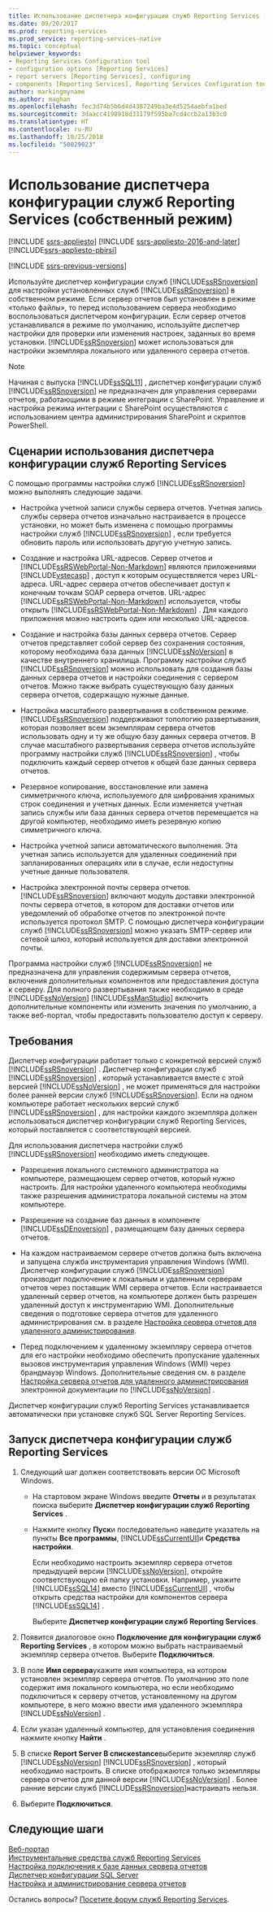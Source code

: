 ```yaml
---
title: Использование диспетчера конфигурации служб Reporting Services (собственный режим) | Документы Майкрософт
ms.date: 09/20/2017
ms.prod: reporting-services
ms.prod_service: reporting-services-native
ms.topic: conceptual
helpviewer_keywords:
- Reporting Services Configuration tool
- configuration options [Reporting Services]
- report servers [Reporting Services], configuring
- components [Reporting Services], Reporting Services Configuration tool
author: markingmyname
ms.author: maghan
ms.openlocfilehash: fec3d74b5b6d4d4387249ba3e4d5254aebfa1bed
ms.sourcegitcommit: 3daacc4198918d33179f595ba7cd4ccb2a13b3c0
ms.translationtype: HT
ms.contentlocale: ru-RU
ms.lasthandoff: 10/25/2018
ms.locfileid: "50029023"
---
```

# <a name="reporting-services-configuration-manager-native-mode"></a>Использование диспетчера конфигурации служб Reporting Services (собственный режим)

[!INCLUDE [ssrs-appliesto](../../includes/ssrs-appliesto.md)] [!INCLUDE [ssrs-appliesto-2016-and-later](../../includes/ssrs-appliesto-2016-and-later.md)] [!INCLUDE[ssrs-appliesto-pbirsi](../../includes/ssrs-appliesto-pbirs.md)]

[!INCLUDE [ssrs-previous-versions](../../includes/ssrs-previous-versions.md)]

Используйте диспетчер конфигурации служб [!INCLUDE[ssRSnoversion](../../includes/ssrsnoversion-md.md)] для настройки установленных служб [!INCLUDE[ssRSnoversion](../../includes/ssrsnoversion-md.md)] в собственном режиме. Если сервер отчетов был установлен в режиме «только файлы», то перед использованием сервера необходимо воспользоваться диспетчером конфигурации. Если сервер отчетов устанавливался в режиме по умолчанию, используйте диспетчер настройки для проверки или изменения настроек, заданных во время установки. [!INCLUDE[ssRSnoversion](../../includes/ssrsnoversion-md.md)] может использоваться для настройки экземпляра локального или удаленного сервера отчетов.

> [!NOTE]
> Начиная с выпуска [!INCLUDE[ssSQL11](../../includes/sssql11-md.md)] , диспетчер конфигурации служб [!INCLUDE[ssRSnoversion](../../includes/ssrsnoversion-md.md)] не предназначен для управления серверами отчетов, работающими в режиме интеграции с SharePoint. Управление и настройка режима интеграции с SharePoint осуществляются с использованием центра администрирования SharePoint и скриптов PowerShell.  
  
##  <a name="bkmk_scenarios"></a> Сценарии использования диспетчера конфигурации служб Reporting Services  
 С помощью программы настройки служб [!INCLUDE[ssRSnoversion](../../includes/ssrsnoversion-md.md)] можно выполнять следующие задачи.  
  
-   Настройка учетной записи службы сервера отчетов. Учетная запись службы сервера отчетов изначально настраивается в процессе установки, но может быть изменена с помощью программы настройки служб [!INCLUDE[ssRSnoversion](../../includes/ssrsnoversion-md.md)] , если требуется обновить пароль или использовать другую учетную запись.  
  
-   Создание и настройка URL-адресов. Сервер отчетов и [!INCLUDE[ssRSWebPortal-Non-Markdown](../../includes/ssrswebportal-non-markdown-md.md)] являются приложениями [!INCLUDE[vstecasp](../../includes/vstecasp-md.md)] , доступ к которым осуществляется через URL-адреса. URL-адрес сервера отчетов обеспечивает доступ к конечным точкам SOAP сервера отчетов. URL-адрес [!INCLUDE[ssRSWebPortal-Non-Markdown](../../includes/ssrswebportal-non-markdown-md.md)] используется, чтобы открыть [!INCLUDE[ssRSWebPortal-Non-Markdown](../../includes/ssrswebportal-non-markdown-md.md)] . Для каждого приложения можно настроить один или несколько URL-адресов.  
  
-   Создание и настройка базы данных сервера отчетов. Сервер отчетов представляет собой сервер без сохранения состояния, которому необходима база данных [!INCLUDE[ssNoVersion](../../includes/ssnoversion-md.md)] в качестве внутреннего хранилища. Программу настройки служб [!INCLUDE[ssRSnoversion](../../includes/ssrsnoversion-md.md)] можно использовать для создания базы данных сервера отчетов и настройки соединения с сервером отчетов. Можно также выбрать существующую базу данных сервера отчетов, содержащую нужные данные.  
  
-   Настройка масштабного развертывания в собственном режиме. [!INCLUDE[ssRSnoversion](../../includes/ssrsnoversion-md.md)] поддерживают топологию развертывания, которая позволяет всем экземплярам сервера отчетов использовать одну и ту же общую базу данных сервера отчетов. В случае масштабного развертывания сервера отчетов используйте программу настройки служб [!INCLUDE[ssRSnoversion](../../includes/ssrsnoversion-md.md)] , чтобы подключить каждый сервер отчетов к общей базе данных сервера отчетов.  
  
-   Резервное копирование, восстановление или замена симметричного ключа, используемого для шифрования хранимых строк соединения и учетных данных. Если изменяется учетная запись службы или база данных сервера отчетов перемещается на другой компьютер, необходимо иметь резервную копию симметричного ключа.  
  
-   Настройка учетной записи автоматического выполнения. Эта учетная запись используется для удаленных соединений при запланированных операциях или в случае, если недоступны учетные данные пользователя.  
  
-   Настройка электронной почты сервера отчетов. [!INCLUDE[ssRSnoversion](../../includes/ssrsnoversion-md.md)] включают модуль доставки электронной почты сервера отчетов, в котором для доставки отчетов или уведомлений об обработке отчетов по электронной почте используется протокол SMTP. С помощью диспетчера конфигурации служб [!INCLUDE[ssRSnoversion](../../includes/ssrsnoversion-md.md)] можно указать SMTP-сервер или сетевой шлюз, который используется для доставки электронной почты.  
  
 Программа настройки служб [!INCLUDE[ssRSnoversion](../../includes/ssrsnoversion-md.md)] не предназначена для управления содержимым сервера отчетов, включения дополнительных компонентов или предоставления доступа к серверу. Для полного развертывания также необходимо в среде [!INCLUDE[ssNoVersion](../../includes/ssnoversion-md.md)] [!INCLUDE[ssManStudio](../../includes/ssmanstudio-md.md)] включить дополнительные компоненты или изменить значения по умолчанию, а также веб-портал, чтобы предоставить пользователю доступ к серверу.

##  <a name="bkmk_requirements"></a> Требования

Диспетчер конфигурации работает только с конкретной версией служб [!INCLUDE[ssRSnoversion](../../includes/ssrsnoversion-md.md)] . Диспетчер конфигурации служб [!INCLUDE[ssRSnoversion](../../includes/ssrsnoversion-md.md)] , который устанавливается вместе с этой версией [!INCLUDE[ssNoVersion](../../includes/ssnoversion-md.md)] , не может применяться для настройки более ранней версии служб [!INCLUDE[ssRSnoversion](../../includes/ssrsnoversion-md.md)]. Если на одном компьютере работает нескольких версий служб [!INCLUDE[ssRSnoversion](../../includes/ssrsnoversion-md.md)] , для настройки каждого экземпляра должен использоваться диспетчер конфигурации служб Reporting Services, который поставляется с соответствующей версией.  

Для использования диспетчера настройки служб [!INCLUDE[ssRSnoversion](../../includes/ssrsnoversion-md.md)] необходимо иметь следующее.

- Разрешения локального системного администратора на компьютере, размещающем сервер отчетов, который нужно настроить. Для настройки удаленного компьютера необходимы также разрешения администратора локальной системы на этом компьютере.

- Разрешение на создание баз данных в компоненте [!INCLUDE[ssDEnoversion](../../includes/ssdenoversion-md.md)] , размещающем базу данных сервера отчетов.

- На каждом настраиваемом сервере отчетов должна быть включена и запущена служба инструментария управления Windows (WMI). Диспетчер конфигурации служб [!INCLUDE[ssRSnoversion](../../includes/ssrsnoversion-md.md)] производит подключение к локальным и удаленным серверам отчетов через поставщик WMI сервера отчетов. Если настраивается удаленный сервер отчетов, на компьютере должен быть разрешен удаленный доступ к инструментарию WMI. Дополнительные сведения о подготовке сервера отчетов для удаленного администрирования см. в разделе [Настройка сервера отчетов для удаленного администрирования](../../reporting-services/report-server/configure-a-report-server-for-remote-administration.md).  

- Перед подключением к удаленному экземпляру сервера отчетов для его настройки необходимо обеспечить пропускание удаленных вызовов инструментария управления Windows (WMI) через брандмауэр Windows. Дополнительные сведения см. в разделе [Настройка сервера отчетов для удаленного администрирования](../../reporting-services/report-server/configure-a-report-server-for-remote-administration.md) электронной документации по [!INCLUDE[ssNoVersion](../../includes/ssnoversion-md.md)] .

Диспетчер конфигурации служб Reporting Services устанавливается автоматически при установке служб SQL Server Reporting Services.

##  <a name="bkmk_start_configuration_manager"></a> Запуск диспетчера конфигурации служб Reporting Services

1.  Следующий шаг должен соответствовать версии ОС Microsoft Windows.

    - На стартовом экране Windows введите **Отчеты** и в результатах поиска выберите **Диспетчер конфигурации служб Reporting Services** .

    - Нажмите кнопку **Пуск**и последовательно наведите указатель на пункты **Все программы**, [!INCLUDE[ssCurrentUI](../../includes/sscurrentui-md.md)]и **Средства настройки**.

         Если необходимо настроить экземпляр сервера отчетов предыдущей версии [!INCLUDE[ssNoVersion](../../includes/ssnoversion-md.md)], откройте соответствующую ей папку установки. Например, укажите [!INCLUDE[ssSQL14](../../includes/sssql14-md.md)] вместо [!INCLUDE[ssCurrentUI](../../includes/sscurrentui-md.md)] , чтобы открыть средства настройки для компонентов сервера [!INCLUDE[ssSQL14](../../includes/sssql14-md.md)] .

         Выберите **Диспетчер конфигурации служб Reporting Services**.

2. Появится диалоговое окно **Подключение для конфигурации служб Reporting Services** , в котором можно выбрать настраиваемый экземпляр сервера отчетов. Выберите **Подключиться**.

3. В поле **Имя сервера**укажите имя компьютера, на котором установлен экземпляр сервера отчетов. По умолчанию это поле содержит имя локального компьютера, но если необходимо подключиться к серверу отчетов, установленному на другом компьютере, в него можно ввести имя удаленного экземпляра [!INCLUDE[ssNoVersion](../../includes/ssnoversion-md.md)] .

4. Если указан удаленный компьютер, для установления соединения нажмите кнопку **Найти** .

5. В списке **Report Server В спискеstance**выберите экземпляр служб [!INCLUDE[ssNoVersion](../../includes/ssnoversion-md.md)] [!INCLUDE[ssRSnoversion](../../includes/ssrsnoversion-md.md)] , который необходимо настроить. В списке отображаются только экземпляры сервера отчетов для данной версии [!INCLUDE[ssNoVersion](../../includes/ssnoversion-md.md)] . Более ранние версии служб [!INCLUDE[ssRSnoversion](../../includes/ssrsnoversion-md.md)]настраивать нельзя.

6. Выберите **Подключиться**.

## <a name="next-steps"></a>Следующие шаги

[Веб-портал](../../reporting-services/web-portal-ssrs-native-mode.md)   
[Инструментальные средства служб Reporting Services](../../reporting-services/tools/reporting-services-tools.md)   
[Настройка подключения к базе данных сервера отчетов](../../reporting-services/install-windows/configure-a-report-server-database-connection-ssrs-configuration-manager.md)   
[Диспетчер конфигурации SQL Server](../../relational-databases/sql-server-configuration-manager.md)   
[Настройка и администрирование сервера отчетов](../../reporting-services/report-server/configure-and-administer-a-report-server-ssrs-native-mode.md)  

Остались вопросы? [Посетите форум служб Reporting Services](https://go.microsoft.com/fwlink/?LinkId=620231).

